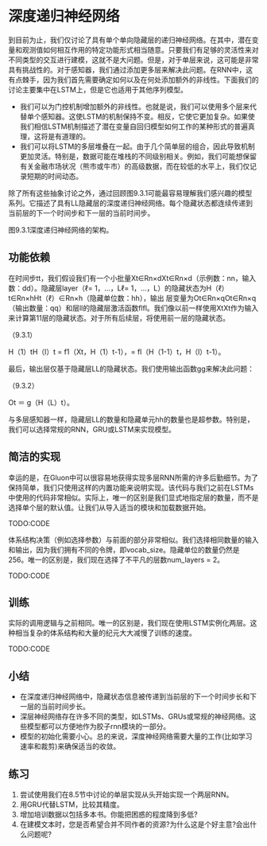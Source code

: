 

<!--
 * @version:
 * @Author:  StevenJokess https://github.com/StevenJokess
 * @Date: 2020-07-29 21:11:09
 * @LastEditors:  StevenJokess https://github.com/StevenJokess
 * @LastEditTime: 2020-07-29 21:16:22
 * @Description:translate by machine
 * @TODO::
 * @Reference:http://preview.d2l.ai/d2l-en/master/chapter_recurrent-modern/deep-rnn.html
-->

# 深度递归神经网络

到目前为止，我们仅讨论了具有单个单向隐藏层的递归神经网络。在其中，潜在变量和观测值如何相互作用的特定功能形式相当随意。只要我们有足够的灵活性来对不同类型的交互进行建模，这就不是大问题。但是，对于单层来说，这可能是非常具有挑战性的。对于感知器，我们通过添加更多层来解决此问题。在RNN中，这有点棘手，因为我们首先需要确定如何以及在何处添加额外的非线性。下面我们的讨论主要集中在LSTM上，但是它也适用于其他序列模型。

* 我们可以为门控机制增加额外的非线性。也就是说，我们可以使用多个层来代替单个感知器。这使LSTM的机制保持不变。相反，它使它更加复杂。如果使我们相信LSTM机制描述了潜在变量自回归模型如何工作的某种形式的普遍真理，这将是有道理的。
* 我们可以将LSTM的多层堆叠在一起。由于几个简单层的组合，因此导致机制更加灵活。特别是，数据可能在堆栈的不同级别相关。例如，我们可能想保留有关金融市场状况（熊市或牛市）的高级数据，而在较低的水平上，我们仅记录短期的时间动态。

除了所有这些抽象讨论之外，通过回顾图9.3.1可能最容易理解我们感兴趣的模型系列。它描述了具有LL隐藏层的深度递归神经网络。每个隐藏状态都连续传递到当前层的下一个时间步和下一层的当前时间步。

图9.3.1深度递归神经网络的架构。

## 功能依赖

在时间步tt，我们假设我们有一个小批量Xt∈Rn×dXt∈Rn×d（示例数：nn，输入数：dd）。隐藏层layer（ℓ= 1，…，Lℓ= 1，…，L）的隐藏状态为H（ℓ）t∈Rn×hHt（ℓ）∈Rn×h（隐藏单位数：hh），输出 层变量为Ot∈Rn×qOt∈Rn×q（输出数量：qq）和层ll的隐藏层激活函数flfl。我们像以前一样使用XtXt作为输入来计算第11层的隐藏状态。对于所有后续层，将使用前一层的隐藏状态。

（9.3.1）

H（1）tH（l）t = f1（Xt，H（1）t-1），= fl（H（1-1）t，H（l）t-1）。

最后，输出层仅基于隐藏层LL的隐藏状态。我们使用输出函数gg来解决此问题：

（9.3.2）

Ot ＝ g（H（L）t）。

与多层感知器一样，隐藏层LL的数量和隐藏单元hh的数量也是超参数。特别是，我们可以选择常规的RNN，GRU或LSTM来实现模型。

## 简洁的实现

幸运的是，在Gluon中可以很容易地获得实现多层RNN所需的许多后勤细节。为了保持简单，我们只使用这样的内置功能来说明实现。该代码与我们之前在LSTMs中使用的代码非常相似。实际上，唯一的区别是我们显式地指定层的数量，而不是选择单个层的默认值。让我们从导入适当的模块和加载数据开始。

TODO:CODE

体系结构决策（例如选择参数）与前面的部分非常相似。我们选择相同数量的输入和输出，因为我们拥有不同的令牌，即vocab_size。隐藏单位的数量仍然是256。唯一的区别是，我们现在选择了不平凡的层数num_layers = 2。

TODO:CODE

## 训练

实际的调用逻辑与之前相同。唯一的区别是，我们现在使用LSTM实例化两层。这种相当复杂的体系结构和大量的纪元大大减慢了训练的速度。

TODO:CODE

## 小结

* 在深度递归神经网络中，隐藏状态信息被传递到当前层的下一个时间步长和下一层的当前时间步长。
* 深层神经网络存在许多不同的类型，如LSTMs、GRUs或常规的神经网络。这些模型都可以方便地作为胶子rnn模块的一部分。
* 模型的初始化需要小心。总的来说，深度神经网络需要大量的工作(比如学习速率和裁剪)来确保适当的收敛。


## 练习

1. 尝试使用我们在8.5节中讨论的单层实现从头开始实现一个两层RNN。
1. 用GRU代替LSTM，比较其精度。
1. 增加培训数据以包括多本书。你能把困惑的程度降到多低?
1. 在建模文本时，您是否希望合并不同作者的资源?为什么这是个好主意?会出什么问题呢?
